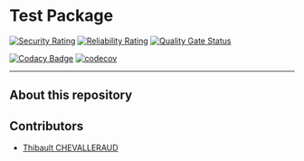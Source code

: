 # Test Package

[![Security Rating](https://sonarcloud.io/api/project_badges/measure?project=tchevalleraud_test-package&metric=security_rating)](https://sonarcloud.io/summary/new_code?id=tchevalleraud_test-package)
[![Reliability Rating](https://sonarcloud.io/api/project_badges/measure?project=tchevalleraud_test-package&metric=reliability_rating)](https://sonarcloud.io/summary/new_code?id=tchevalleraud_test-package)
[![Quality Gate Status](https://sonarcloud.io/api/project_badges/measure?project=tchevalleraud_test-package&metric=alert_status)](https://sonarcloud.io/summary/new_code?id=tchevalleraud_test-package)

[![Codacy Badge](https://app.codacy.com/project/badge/Grade/a139ca299f0b46c7888ffba326de6fc3)](https://www.codacy.com/gh/tchevalleraud/test-package/dashboard?utm_source=github.com&amp;utm_medium=referral&amp;utm_content=tchevalleraud/test-package&amp;utm_campaign=Badge_Grade)
[![codecov](https://codecov.io/gh/tchevalleraud/test-package/branch/master/graph/badge.svg?token=LMV2YDDHU6)](https://codecov.io/gh/tchevalleraud/test-package)

---

## About this repository

## Contributors
- [Thibault CHEVALLERAUD](http://github.com/tchevalleraud)